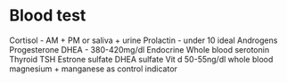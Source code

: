 # Blood test
Cortisol - AM + PM or saliva + urine
Prolactin - under 10 ideal
Androgens
Progesterone
DHEA - 380-420mg/dl
Endocrine
Whole blood serotonin
Thyroid
TSH
Estrone sulfate
DHEA sulfate
Vit d 50-55ng/dl
whole blood magnesium + manganese as control indicator